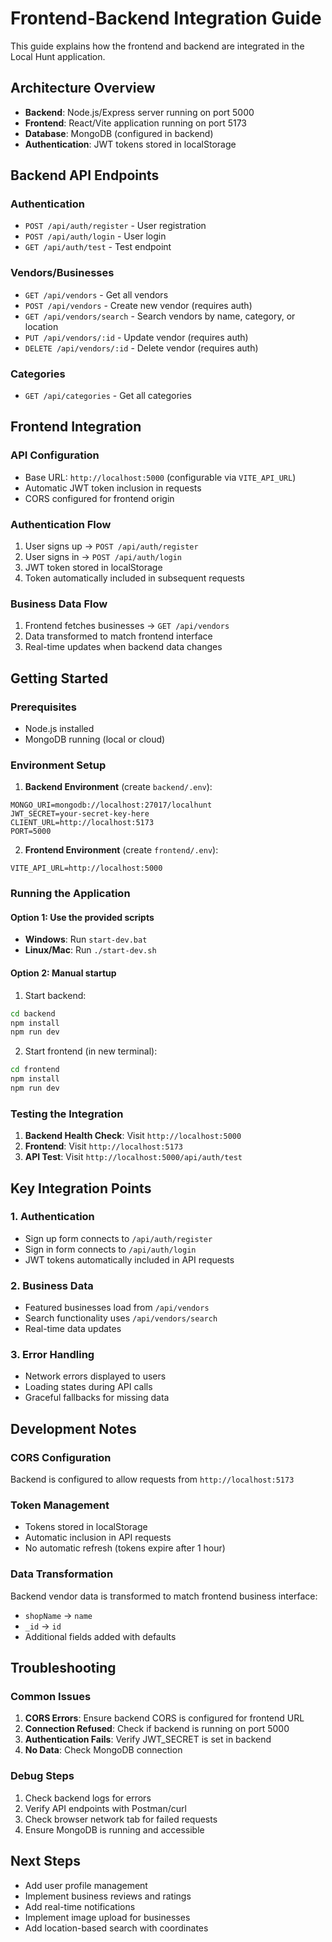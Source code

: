 # Frontend-Backend Integration Guide

This guide explains how the frontend and backend are integrated in the Local Hunt application.

## Architecture Overview

- **Backend**: Node.js/Express server running on port 5000
- **Frontend**: React/Vite application running on port 5173
- **Database**: MongoDB (configured in backend)
- **Authentication**: JWT tokens stored in localStorage

## Backend API Endpoints

### Authentication
- `POST /api/auth/register` - User registration
- `POST /api/auth/login` - User login
- `GET /api/auth/test` - Test endpoint

### Vendors/Businesses
- `GET /api/vendors` - Get all vendors
- `POST /api/vendors` - Create new vendor (requires auth)
- `GET /api/vendors/search` - Search vendors by name, category, or location
- `PUT /api/vendors/:id` - Update vendor (requires auth)
- `DELETE /api/vendors/:id` - Delete vendor (requires auth)

### Categories
- `GET /api/categories` - Get all categories

## Frontend Integration

### API Configuration
- Base URL: `http://localhost:5000` (configurable via `VITE_API_URL`)
- Automatic JWT token inclusion in requests
- CORS configured for frontend origin

### Authentication Flow
1. User signs up → `POST /api/auth/register`
2. User signs in → `POST /api/auth/login`
3. JWT token stored in localStorage
4. Token automatically included in subsequent requests

### Business Data Flow
1. Frontend fetches businesses → `GET /api/vendors`
2. Data transformed to match frontend interface
3. Real-time updates when backend data changes

## Getting Started

### Prerequisites
- Node.js installed
- MongoDB running (local or cloud)

### Environment Setup

1. **Backend Environment** (create `backend/.env`):
```
MONGO_URI=mongodb://localhost:27017/localhunt
JWT_SECRET=your-secret-key-here
CLIENT_URL=http://localhost:5173
PORT=5000
```

2. **Frontend Environment** (create `frontend/.env`):
```
VITE_API_URL=http://localhost:5000
```

### Running the Application

#### Option 1: Use the provided scripts
- **Windows**: Run `start-dev.bat`
- **Linux/Mac**: Run `./start-dev.sh`

#### Option 2: Manual startup
1. Start backend:
```bash
cd backend
npm install
npm run dev
```

2. Start frontend (in new terminal):
```bash
cd frontend
npm install
npm run dev
```

### Testing the Integration

1. **Backend Health Check**: Visit `http://localhost:5000`
2. **Frontend**: Visit `http://localhost:5173`
3. **API Test**: Visit `http://localhost:5000/api/auth/test`

## Key Integration Points

### 1. Authentication
- Sign up form connects to `/api/auth/register`
- Sign in form connects to `/api/auth/login`
- JWT tokens automatically included in API requests

### 2. Business Data
- Featured businesses load from `/api/vendors`
- Search functionality uses `/api/vendors/search`
- Real-time data updates

### 3. Error Handling
- Network errors displayed to users
- Loading states during API calls
- Graceful fallbacks for missing data

## Development Notes

### CORS Configuration
Backend is configured to allow requests from `http://localhost:5173`

### Token Management
- Tokens stored in localStorage
- Automatic inclusion in API requests
- No automatic refresh (tokens expire after 1 hour)

### Data Transformation
Backend vendor data is transformed to match frontend business interface:
- `shopName` → `name`
- `_id` → `id`
- Additional fields added with defaults

## Troubleshooting

### Common Issues

1. **CORS Errors**: Ensure backend CORS is configured for frontend URL
2. **Connection Refused**: Check if backend is running on port 5000
3. **Authentication Fails**: Verify JWT_SECRET is set in backend
4. **No Data**: Check MongoDB connection

### Debug Steps

1. Check backend logs for errors
2. Verify API endpoints with Postman/curl
3. Check browser network tab for failed requests
4. Ensure MongoDB is running and accessible

## Next Steps

- Add user profile management
- Implement business reviews and ratings
- Add real-time notifications
- Implement image upload for businesses
- Add location-based search with coordinates
